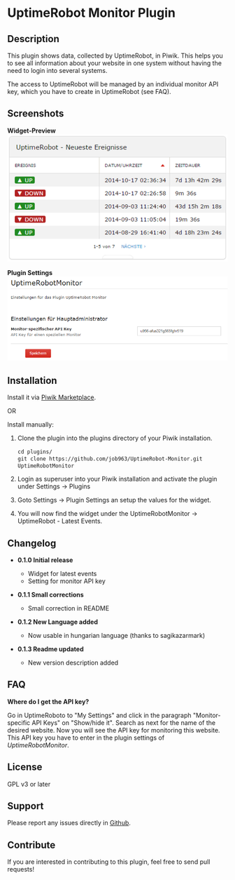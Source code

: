 # UptimeRobot Monitor Plugin

## Description

This plugin shows data, collected by UptimeRobot, in Piwik. This helps you to see all information about your website in one system without having the need to login into several systems.

The access to UptimeRobot will be managed by an individual monitor API key, which you have to create in UptimeRobot (see FAQ).


## Screenshots
**Widget-Preview**  
![](https://github.com/job963/UptimeRobot-Monitor/raw/master/screenshots/widgetLogList.png)

**Plugin Settings**  
![](https://github.com/job963/UptimeRobot-Monitor/raw/master/screenshots/SettingsDE.png)


## Installation

Install it via [Piwik Marketplace](http://plugins.piwik.org/).

OR 

Install manually:

1. Clone the plugin into the plugins directory of your Piwik installation.

   ```
   cd plugins/
   git clone https://github.com/job963/UptimeRobot-Monitor.git UptimeRobotMonitor
   ```

2. Login as superuser into your Piwik installation and activate the plugin under Settings -> Plugins

3. Goto Settings -> Plugin Settings an setup the values for the widget.

4. You will now find the widget under the UptimeRobotMonitor -> UptimeRobot - Latest Events.

## Changelog

* **0.1.0 Initial release**
  * Widget for latest events
  * Setting for monitor API key

* **0.1.1 Small corrections**
  * Small correction in README

* **0.1.2 New Language added**
  * Now usable in hungarian language (thanks to sagikazarmark)

* **0.1.3 Readme updated**
  * New version description added

## FAQ

**Where do I get the API key?**  

Go in UptimeRoboto to "My Settings" and click in the paragraph "Monitor-specific API Keys" on "Show/hide it". Search as next for the name of the desired website. Now you will see the API key for monitoring this website.  
This API key you have to enter in the plugin settings of _UptimeRobotMonitor_.

## License

GPL v3 or later

## Support

Please report any issues directly in [Github](https://github.com/job963/UptimeRobot-Monitor/issues). 

## Contribute 

If you are interested in contributing to this plugin, feel free to send pull requests!

